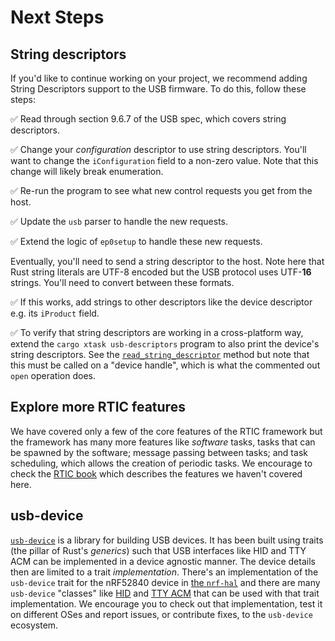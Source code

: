# Next Steps

## String descriptors

If you'd like to continue working on your project, we recommend adding String Descriptors support to the USB firmware. To do this, follow these steps:

✅ Read through section 9.6.7 of the USB spec, which covers string descriptors.

✅ Change your *configuration* descriptor to use string descriptors. You'll want to change the `iConfiguration` field to a non-zero value. Note that this change will likely break enumeration.

✅ Re-run the program to see what new control requests you get from the host.

✅ Update the `usb` parser to handle the new requests.

✅ Extend the logic of `ep0setup` to handle these new requests.

 Eventually, you'll need to send a string descriptor to the host. Note here that Rust string literals are UTF-8 encoded but the USB protocol uses UTF-**16** strings. You'll need to convert between these formats.

✅ If this works, add strings to other descriptors like the device descriptor e.g. its `iProduct` field.

✅ To verify that string descriptors are working in a cross-platform way, extend the `cargo xtask usb-descriptors` program to also print the device's string descriptors. See the [`read_string_descriptor`] method but note that this must be called on a "device handle", which is what the commented out `open` operation does.

[`read_string_descriptor`]: https://docs.rs/rusb/0.6.2/rusb/struct.DeviceHandle.html#method.read_string_descriptor

## Explore more RTIC features

We have covered only a few of the core features of the RTIC framework but the framework has many more features like *software* tasks, tasks that can be spawned by the software; message passing between tasks; and task scheduling, which allows the creation of periodic tasks. We encourage to check the [RTIC book][rtic-book] which describes the features we haven't covered here.

[rtic-book]: https://rtic.rs/2/book/en/

## usb-device

[`usb-device`] is a library for building USB devices. It has been built using traits (the pillar of Rust's *generics*) such that USB interfaces like HID and TTY ACM can be implemented in a device agnostic manner. The device details then are limited to a trait *implementation*. There's an implementation of the `usb-device` trait for the nRF52840 device in [the `nrf-hal`] and there are many `usb-device` "classes" like [HID] and [TTY ACM] that can be used with that trait implementation. We encourage you to check out that implementation, test it on different OSes and report issues, or contribute fixes, to the `usb-device` ecosystem.

[the `nrf-hal`]: https://github.com/nrf-rs/nrf-hal
[HID]: https://crates.io/crates/usbd-hid
[TTY ACM]: https://crates.io/crates/usbd-serial

[`usb-device`]: https://crates.io/crates/usb-device
